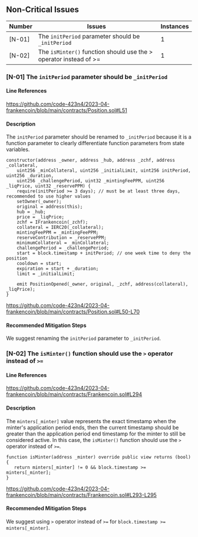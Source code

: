 ## Non-Critical Issues

| Number | Issues  | Instances |
| ------ | ------- | --------- |
| [N-01] | The `initPeriod` parameter should be `_initPeriod` | 1 |
| [N-02] | The `isMinter()` function should use the > operator instead of >= | 1 |


### [N-01] The `initPeriod` parameter should be `_initPeriod`

#### Line References

https://github.com/code-423n4/2023-04-frankencoin/blob/main/contracts/Position.sol#L51
#### Description

The `initPeriod` parameter should be renamed to `_initPeriod` because it is a function parameter to clearly differentiate function parameters from state variables.

```solidity=50
constructor(address _owner, address _hub, address _zchf, address _collateral, 
    uint256 _minCollateral, uint256 _initialLimit, uint256 initPeriod, uint256 _duration,
    uint256 _challengePeriod, uint32 _mintingFeePPM, uint256 _liqPrice, uint32 _reservePPM) {
    require(initPeriod >= 3 days); // must be at least three days, recommended to use higher values
    setOwner(_owner);
    original = address(this);
    hub = _hub;
    price = _liqPrice;
    zchf = IFrankencoin(_zchf);
    collateral = IERC20(_collateral);
    mintingFeePPM = _mintingFeePPM;
    reserveContribution = _reservePPM;
    minimumCollateral = _minCollateral;
    challengePeriod = _challengePeriod;
    start = block.timestamp + initPeriod; // one week time to deny the position
    cooldown = start;
    expiration = start + _duration;
    limit = _initialLimit;

    emit PositionOpened(_owner, original, _zchf, address(collateral), _liqPrice);
}
```
https://github.com/code-423n4/2023-04-frankencoin/blob/main/contracts/Position.sol#L50-L70

#### Recommended Mitigation Steps
We suggest renaming the `initPeriod` parameter to `_initPeriod`.

### [N-02] The `isMinter()` function should use the `>` operator instead of `>=`

#### Line References

https://github.com/code-423n4/2023-04-frankencoin/blob/main/contracts/Frankencoin.sol#L294
#### Description

The `minters[_minter]` value represents the exact timestamp when the minter's application period ends, then the current timestamp should be greater than the application period end timestamp for the minter to still be considered active. In this case, the `isMinter()` function should use the `>` operator instead of `>=`.

```solidity=293
function isMinter(address _minter) override public view returns (bool){
   return minters[_minter] != 0 && block.timestamp >= minters[_minter];
}
```
https://github.com/code-423n4/2023-04-frankencoin/blob/main/contracts/Frankencoin.sol#L293-L295

#### Recommended Mitigation Steps
We suggest using `>` operator instead of `>=` for `block.timestamp >= minters[_minter]`.